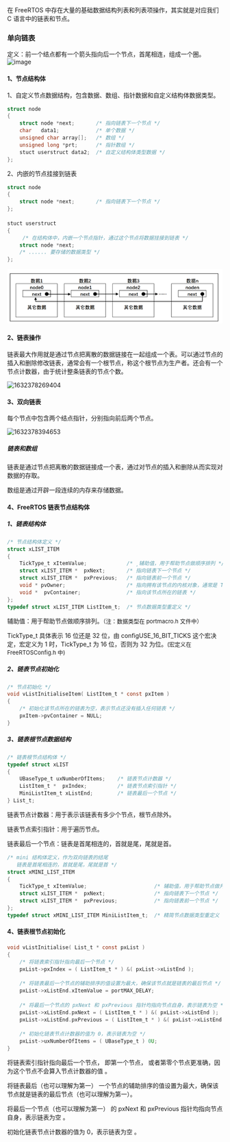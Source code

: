 在 FreeRTOS 中存在大量的基础数据结构列表和列表项操作，其实就是对应我们 C 语言中的链表和节点。

### 单向链表

定义：前一个结点都有一个箭头指向后一个节点，首尾相连，组成一个圈。
![image](https://user-images.githubusercontent.com/63707976/134451807-02ba5c33-ef2a-478c-8c89-8abe2ef4a6f5.png)

#### 1、节点结构体

1、自定义节点数据结构，包含数据、数组、指针数据和自定义结构体数据类型。

```C
struct node
{	
	struct node *next;       /* 指向链表下一个节点 */
    char   data1;			 /* 单个数据 */
	unsigned char array[];   /* 数组 */	
	unsigned long *prt;		 /* 指针数组 */
	stuct userstruct data2;	 /* 自定义结构体类型数据 */
};
```

2、内嵌的节点挂接到链表

```c
struct node
{	
	struct node *next;       /* 指向链表下一个节点 */
};

stuct userstruct	 		
{
	 /* 在结构体中，内嵌一个节点指针，通过这个节点将数据挂接到链表 */
	struct node *next; 
    /* ...... 要存储的数据类型 */
};
```

![1632377861667](./Picture/ListPic/EmbeddedNode.png)

#### 2、链表操作

链表最大作用就是通过节点把离散的数据链接在一起组成一个表。可以通过节点的插入和删除修改链表，通常会有一个根节点，称这个根节点为生产者。还会有一个节点计数器，由于统计整条链表的节点个数。

![1632378269404](C:\Users\Administrator\AppData\Roaming\Typora\typora-user-images\1632378269404.png)

#### 3、双向链表

每个节点中包含两个结点指针，分别指向前后两个节点。

![1632378394653](C:\Users\Administrator\AppData\Roaming\Typora\typora-user-images\1632378394653.png)

##### 链表和数组

链表是通过节点把离散的数据链接成一个表，通过对节点的插入和删除从而实现对数据的存取。

数组是通过开辟一段连续的内存来存储数据。

#### 4、FreeRTOS 链表节点结构体

##### 1、链表结构体

```c
/* 节点结构体定义 */
struct xLIST_ITEM
{
	TickType_t xItemValue;             /* ¸辅助值，用于帮助节点做顺序排列 */			
	struct xLIST_ITEM *  pxNext;       /* 指向链表下一个节点 */		
	struct xLIST_ITEM *  pxPrevious;   /* 指向链表前一个节点 */	
	void * pvOwner;					   /* 指向拥有该节点的内核对象，通常是 TCB */
	void *  pvContainer;		       /* 指向该节点所在的链表 */
};
typedef struct xLIST_ITEM ListItem_t;  /* 节点数据类型重定义 */
```

辅助值：用于帮助节点做顺序排列。<font size=2>（注：数据类型在 portmacro.h 文件中）</font>

TickType_t 具体表示 16 位还是 32 位，由 configUSE_16_BIT_TICKS 这个宏决定，宏定义为 1 时，TickType_t  为 16 位，否则为 32 为位。<font size=2>(宏定义在 FreeRTOSConfig.h 中)</font>

##### 2、链表节点初始化

```c
/* 节点初始化 */
void vListInitialiseItem( ListItem_t * const pxItem )
{
	/* 初始化该节点所在的链表为空，表示节点还没有插入任何链表 */
	pxItem->pvContainer = NULL;
}
```

##### 3、链表根节点数据结构

```c
/* 链表根节点结构体 */
typedef struct xLIST
{
	UBaseType_t uxNumberOfItems;    /* 链表节点计数器 */
	ListItem_t *  pxIndex;			/* 链表节点索引指针 */
	MiniListItem_t xListEnd;		/* 链表最后一个节点 */
} List_t;
```

链表节点计数器：用于表示该链表有多少个节点，根节点除外。

链表节点索引指针：用于遍历节点。

链表最后一个节点：链表是首尾相连的，首就是尾，尾就是首。

```c
/* mini 结构体定义，作为双向链表的结尾
   链表是首尾相连的，首就是尾，尾就是首 */
struct xMINI_LIST_ITEM
{
	TickType_t xItemValue;                      /* 辅助值，用于帮助节点做升序排列 */
	struct xLIST_ITEM *  pxNext;                /* 指向链表下一个节点 */
	struct xLIST_ITEM *  pxPrevious;            /* 指向链表前一个节点 */
};
typedef struct xMINI_LIST_ITEM MiniListItem_t;  /* 精简节点数据类型重定义 */
```

#### 4、链表根节点初始化

```c
void vListInitialise( List_t * const pxList )
{
	/* 将链表索引指针指向最后一个节点 */
	pxList->pxIndex = ( ListItem_t * ) &( pxList->xListEnd );

	/* 将链表最后一个节点的辅助排序的值设置为最大，确保该节点就是链表的最后节点 */
	pxList->xListEnd.xItemValue = portMAX_DELAY;

	/* 将最后一个节点的 pxNext 和 pxPrevious 指针均指向节点自身，表示链表为空 */
	pxList->xListEnd.pxNext = ( ListItem_t * ) &( pxList->xListEnd );
	pxList->xListEnd.pxPrevious = ( ListItem_t * ) &( pxList->xListEnd );

	/* 初始化链表节点计数器的值为 0，表示链表为空 */
	pxList->uxNumberOfItems = ( UBaseType_t ) 0U;
}
```

将链表索引指针指向最后一个节点， 即第一个节点， 或者第零个节点更准确，因为这个节点不会算入节点计数器的值 。

将链表最后（也可以理解为第一） 一个节点的辅助排序的值设置为最大，确保该节点就是链表的最后节点（也可以理解为第一）。 

将最后一个节点（也可以理解为第一） 的 pxNext 和 pxPrevious 指针均指向节点自身，表示链表为空 。

初始化链表节点计数器的值为 0，表示链表为空 。
